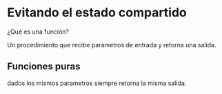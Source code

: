 # Evitando el estado compartido

¿Qué es una función?

Un procedimiento que recibe parametros de entrada y retorna una salida.

## Funciones puras

dados los mismos parametros siempre retorna la misma salida.